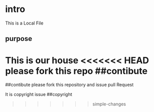 # intro
This is a Local File
## purpose
This is our house
<<<<<<< HEAD
please fork this repo
##contibute
=======

##contibute
please fork this repository and issue pull Request

It is copyright issue
##copyright
>>>>>>> simple-changes
